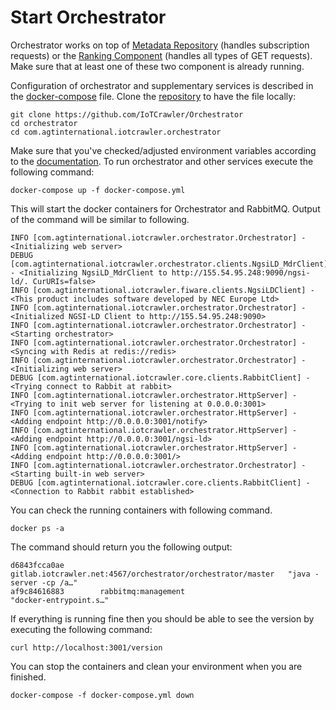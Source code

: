 # Start Orchestrator

Orchestrator works on top of [Metadata Repository](:doc:`start-metadata-repository`) (handles subscription requests) or the [Ranking Component](:doc:`start-ranking-component`) (handles all types of GET requests).
Make sure that at least one of these two component is already running.

Configuration of orchestrator and supplementary services is described in the [docker-compose](https://github.com/IoTCrawler/Orchestrator/blob/master/com.agtinternational.iotcrawler.orchestrator/docker-compose.yml) file. Clone the [repository](https://github.com/IoTCrawler/Orchestrator) to have the file locally:

```
git clone https://github.com/IoTCrawler/Orchestrator
cd orchestrator
cd com.agtinternational.iotcrawler.orchestrator
```

Make sure that you've checked/adjusted environment variables according to the [documentation](https://github.com/IoTCrawler/Orchestrator/). To run orchestrator and other services execute the following command:

```
docker-compose up -f docker-compose.yml
```

This will start the docker containers for Orchestrator and RabbitMQ. Output of the command will be similar to following.

```
INFO [com.agtinternational.iotcrawler.orchestrator.Orchestrator] - <Initializing web server>
DEBUG [com.agtinternational.iotcrawler.orchestrator.clients.NgsiLD_MdrClient] - <Initializing NgsiLD_MdrClient to http://155.54.95.248:9090/ngsi-ld/. CurURIs=false>
INFO [com.agtinternational.iotcrawler.fiware.clients.NgsiLDClient] - <This product includes software developed by NEC Europe Ltd>
INFO [com.agtinternational.iotcrawler.orchestrator.Orchestrator] - <Initialized NGSI-LD Client to http://155.54.95.248:9090>
INFO [com.agtinternational.iotcrawler.orchestrator.Orchestrator] - <Starting orchestrator>
INFO [com.agtinternational.iotcrawler.orchestrator.Orchestrator] - <Syncing with Redis at redis://redis>
INFO [com.agtinternational.iotcrawler.orchestrator.Orchestrator] - <Initializing web server>
DEBUG [com.agtinternational.iotcrawler.core.clients.RabbitClient] - <Trying connect to Rabbit at rabbit>
INFO [com.agtinternational.iotcrawler.orchestrator.HttpServer] - <Trying to init web server for listening at 0.0.0.0:3001>
INFO [com.agtinternational.iotcrawler.orchestrator.HttpServer] - <Adding endpoint http://0.0.0.0:3001/notify>
INFO [com.agtinternational.iotcrawler.orchestrator.HttpServer] - <Adding endpoint http://0.0.0.0:3001/ngsi-ld>
INFO [com.agtinternational.iotcrawler.orchestrator.HttpServer] - <Adding endpoint http://0.0.0.0:3001/>
INFO [com.agtinternational.iotcrawler.orchestrator.Orchestrator] - <Starting built-in web server>
DEBUG [com.agtinternational.iotcrawler.core.clients.RabbitClient] - <Connection to Rabbit rabbit established>
```

You can check the running containers with following command.

```
docker ps -a
```
The command should return you the following output:
```
d6843fcca0ae        gitlab.iotcrawler.net:4567/orchestrator/orchestrator/master   "java -server -cp /a…"   
af9c84616883        rabbitmq:management                                           "docker-entrypoint.s…"  
```

If everything is running fine then you should be able to see the version by executing the following command:

```
curl http://localhost:3001/version
```

You can stop the containers and clean your environment when you are finished.

```
docker-compose -f docker-compose.yml down
```
